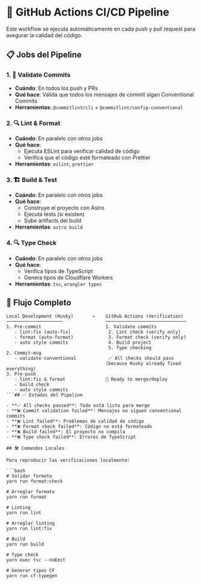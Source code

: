 # 🚀 GitHub Actions CI/CD Pipeline

Este workflow se ejecuta automáticamente en cada push y pull request para asegurar la calidad del código.

## 📋 Jobs del Pipeline

### 1. 📝 Validate Commits

- **Cuándo**: En todos los push y PRs
- **Qué hace**: Valida que todos los mensajes de commit sigan Conventional Commits
- **Herramientas**: `@commitlint/cli` + `@commitlint/config-conventional`

### 2. 🔍 Lint & Format

- **Cuándo**: En paralelo con otros jobs
- **Qué hace**:
  - Ejecuta ESLint para verificar calidad de código
  - Verifica que el código esté formateado con Prettier
- **Herramientas**: `eslint`, `prettier`

### 3. 🏗️ Build & Test

- **Cuándo**: En paralelo con otros jobs
- **Qué hace**:
  - Construye el proyecto con Astro
  - Ejecuta tests (si existen)
  - Sube artifacts del build
- **Herramientas**: `astro build`

### 4. 🔍 Type Check

- **Cuándo**: En paralelo con otros jobs
- **Qué hace**:
  - Verifica tipos de TypeScript
  - Genera tipos de Cloudflare Workers
- **Herramientas**: `tsc`, `wrangler types`

## 🔄 Flujo Completo

````
Local Development (Husky)       →    GitHub Actions (Verification)
─────────────────────                ──────────────────────────────
1. Pre-commit                        1. Validate commits
   - lint:fix (auto-fix)              2. Lint check (verify only)
   - format (auto-format)             3. Format check (verify only)
   - auto style commits               4. Build project
                                      5. Type checking
2. Commit-msg
   - validate conventional            ✅ All checks should pass
                                     (because Husky already fixed everything)
3. Pre-push
   - lint:fix & format               🚀 Ready to merge/deploy
   - build check
   - auto style commits
```## ✅ Estados del Pipeline

- **✅ All checks passed**: Todo está listo para merge
- **❌ Commit validation failed**: Mensajes no siguen conventional commits
- **❌ Lint failed**: Problemas de calidad de código
- **❌ Format check failed**: Código no está formateado
- **❌ Build failed**: El proyecto no compila
- **❌ Type check failed**: Errores de TypeScript

## 🛠️ Comandos Locales

Para reproducir las verificaciones localmente:

```bash
# Validar formato
yarn run format:check

# Arreglar formato
yarn run format

# Linting
yarn run lint

# Arreglar linting
yarn run lint:fix

# Build
yarn run build

# Type check
yarn exec tsc --noEmit

# Generar tipos CF
yarn run cf-typegen
````
